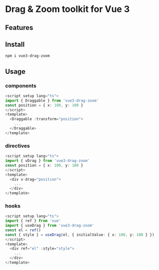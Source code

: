 # Drag & Zoom toolkit for Vue 3

## Features

## Install
```bash
npm i vue3-drag-zoom
```
## Usage
### components
```ts
<script setup lang="ts">
import { Draggable } from 'vue3-drag-zoom'
const position = { x: 100, y: 100 }
</script>
<template>
  <Draggable :transform="position">
    ...
  </Draggable>
</template>
```
### directives
```ts
<script setup lang="ts">
import { vDrag } from 'vue3-drag-zoom'
const position = { x: 100, y: 100 }
</script>
<template>
  <div v-drag="position">
    ...
  </div>
</template>
```
### hooks
```ts
<script setup lang="ts">
import { ref } from 'vue'
import { useDrag } from 'vue3-drag-zoom'
const el = ref()
const { style } = useDrag(el, { initialValue: { x: 100, y: 100 } })
</script>
<template>
  <div ref="el" :style="style">
    ...
  </div>
</template>
```

